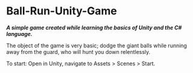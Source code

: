 # Ball-Run-Unity-Game

**_A simple game created while learning the basics of Unity and the C# language._**

The object of the game is very basic; dodge the giant balls while running away from the guard, who will hunt you down relentlessly.

To start: Open in Unity, navigate to Assets > Scenes > Start.

